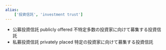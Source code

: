 ```yaml
---
alias:
    ['投資信託', 'investment trust']
---
```

- 公募投資信託 publicly offered
    不特定多数の投資家に向けて募集する投資信託
- 私募投資信託 privately placed
    特定の投資家に向けて募集する投資信託
